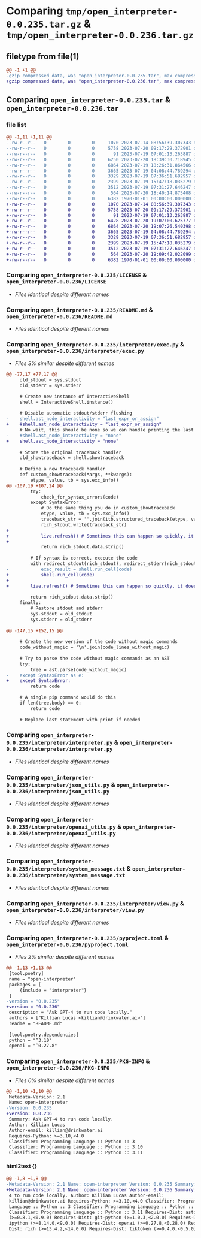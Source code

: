 # Comparing `tmp/open_interpreter-0.0.235.tar.gz` & `tmp/open_interpreter-0.0.236.tar.gz`

## filetype from file(1)

```diff
@@ -1 +1 @@
-gzip compressed data, was "open_interpreter-0.0.235.tar", max compression
+gzip compressed data, was "open_interpreter-0.0.236.tar", max compression
```

## Comparing `open_interpreter-0.0.235.tar` & `open_interpreter-0.0.236.tar`

### file list

```diff
@@ -1,11 +1,11 @@
--rw-r--r--   0        0        0     1070 2023-07-14 08:56:39.307343 open_interpreter-0.0.235/LICENSE
--rw-r--r--   0        0        0     5758 2023-07-20 09:17:29.372901 open_interpreter-0.0.235/README.md
--rw-r--r--   0        0        0       91 2023-07-19 07:01:13.263887 open_interpreter-0.0.235/interpreter/__init__.py
--rw-r--r--   0        0        0     6250 2023-07-20 18:39:30.718945 open_interpreter-0.0.235/interpreter/exec.py
--rw-r--r--   0        0        0     6864 2023-07-19 18:26:31.864566 open_interpreter-0.0.235/interpreter/interpreter.py
--rw-r--r--   0        0        0     3665 2023-07-19 04:08:44.789294 open_interpreter-0.0.235/interpreter/json_utils.py
--rw-r--r--   0        0        0     3329 2023-07-19 07:36:51.682957 open_interpreter-0.0.235/interpreter/openai_utils.py
--rw-r--r--   0        0        0     2399 2023-07-19 15:47:18.035279 open_interpreter-0.0.235/interpreter/system_message.txt
--rw-r--r--   0        0        0     3512 2023-07-19 07:31:27.646247 open_interpreter-0.0.235/interpreter/view.py
--rw-r--r--   0        0        0      564 2023-07-20 18:40:14.875408 open_interpreter-0.0.235/pyproject.toml
--rw-r--r--   0        0        0     6382 1970-01-01 00:00:00.000000 open_interpreter-0.0.235/PKG-INFO
+-rw-r--r--   0        0        0     1070 2023-07-14 08:56:39.307343 open_interpreter-0.0.236/LICENSE
+-rw-r--r--   0        0        0     5758 2023-07-20 09:17:29.372901 open_interpreter-0.0.236/README.md
+-rw-r--r--   0        0        0       91 2023-07-19 07:01:13.263887 open_interpreter-0.0.236/interpreter/__init__.py
+-rw-r--r--   0        0        0     6428 2023-07-20 19:07:00.625777 open_interpreter-0.0.236/interpreter/exec.py
+-rw-r--r--   0        0        0     6864 2023-07-20 19:07:26.540398 open_interpreter-0.0.236/interpreter/interpreter.py
+-rw-r--r--   0        0        0     3665 2023-07-19 04:08:44.789294 open_interpreter-0.0.236/interpreter/json_utils.py
+-rw-r--r--   0        0        0     3329 2023-07-19 07:36:51.682957 open_interpreter-0.0.236/interpreter/openai_utils.py
+-rw-r--r--   0        0        0     2399 2023-07-19 15:47:18.035279 open_interpreter-0.0.236/interpreter/system_message.txt
+-rw-r--r--   0        0        0     3512 2023-07-19 07:31:27.646247 open_interpreter-0.0.236/interpreter/view.py
+-rw-r--r--   0        0        0      564 2023-07-20 19:09:42.022099 open_interpreter-0.0.236/pyproject.toml
+-rw-r--r--   0        0        0     6382 1970-01-01 00:00:00.000000 open_interpreter-0.0.236/PKG-INFO
```

### Comparing `open_interpreter-0.0.235/LICENSE` & `open_interpreter-0.0.236/LICENSE`

 * *Files identical despite different names*

### Comparing `open_interpreter-0.0.235/README.md` & `open_interpreter-0.0.236/README.md`

 * *Files identical despite different names*

### Comparing `open_interpreter-0.0.235/interpreter/exec.py` & `open_interpreter-0.0.236/interpreter/exec.py`

 * *Files 3% similar despite different names*

```diff
@@ -77,17 +77,17 @@
     old_stdout = sys.stdout
     old_stderr = sys.stderr
 
     # Create new instance of InteractiveShell
     shell = InteractiveShell.instance()
 
     # Disable automatic stdout/stderr flushing
-    shell.ast_node_interactivity = "last_expr_or_assign"
+    #shell.ast_node_interactivity = "last_expr_or_assign"
     # No wait, this should be none so we can handle printing the last node on our own. Why did we have it set to last_expr_or_assign?
-    #shell.ast_node_interactivity = "none"
+    shell.ast_node_interactivity = "none"
     
     # Store the original traceback handler
     old_showtraceback = shell.showtraceback
 
     # Define a new traceback handler
     def custom_showtraceback(*args, **kwargs):
         etype, value, tb = sys.exc_info()
@@ -107,19 +107,24 @@
         try:
             check_for_syntax_errors(code)
         except SyntaxError:
             # Do the same thing you do in custom_showtraceback
             etype, value, tb = sys.exc_info()
             traceback_str = ''.join(itb.structured_traceback(etype, value, tb))
             rich_stdout.write(traceback_str)
+
+            live.refresh() # Sometimes this can happen so quickly, it doesn't auto refresh in time
+
             return rich_stdout.data.strip()
 
         # If syntax is correct, execute the code
         with redirect_stdout(rich_stdout), redirect_stderr(rich_stdout), live:
-            exec_result = shell.run_cell(code)
+            shell.run_cell(code)
+
+        live.refresh() # Sometimes this can happen so quickly, it doesn't auto refresh in time
 
         return rich_stdout.data.strip()
     finally:
         # Restore stdout and stderr
         sys.stdout = old_stdout
         sys.stderr = old_stderr
 
@@ -147,15 +152,15 @@
 
     # Create the new version of the code without magic commands
     code_without_magic = '\n'.join(code_lines_without_magic)
 
     # Try to parse the code without magic commands as an AST
     try:
         tree = ast.parse(code_without_magic)
-    except SyntaxError as e:
+    except SyntaxError:
         return code
 
     # A single pip command would do this
     if len(tree.body) == 0:
         return code
 
     # Replace last statement with print if needed
```

### Comparing `open_interpreter-0.0.235/interpreter/interpreter.py` & `open_interpreter-0.0.236/interpreter/interpreter.py`

 * *Files identical despite different names*

### Comparing `open_interpreter-0.0.235/interpreter/json_utils.py` & `open_interpreter-0.0.236/interpreter/json_utils.py`

 * *Files identical despite different names*

### Comparing `open_interpreter-0.0.235/interpreter/openai_utils.py` & `open_interpreter-0.0.236/interpreter/openai_utils.py`

 * *Files identical despite different names*

### Comparing `open_interpreter-0.0.235/interpreter/system_message.txt` & `open_interpreter-0.0.236/interpreter/system_message.txt`

 * *Files identical despite different names*

### Comparing `open_interpreter-0.0.235/interpreter/view.py` & `open_interpreter-0.0.236/interpreter/view.py`

 * *Files identical despite different names*

### Comparing `open_interpreter-0.0.235/pyproject.toml` & `open_interpreter-0.0.236/pyproject.toml`

 * *Files 2% similar despite different names*

```diff
@@ -1,13 +1,13 @@
 [tool.poetry]
 name = "open-interpreter"
 packages = [
     {include = "interpreter"}
 ]
-version = "0.0.235"
+version = "0.0.236"
 description = "Ask GPT-4 to run code locally."
 authors = ["Killian Lucas <killian@drinkwater.ai>"]
 readme = "README.md"
 
 [tool.poetry.dependencies]
 python = "^3.10"
 openai = "^0.27.8"
```

### Comparing `open_interpreter-0.0.235/PKG-INFO` & `open_interpreter-0.0.236/PKG-INFO`

 * *Files 0% similar despite different names*

```diff
@@ -1,10 +1,10 @@
 Metadata-Version: 2.1
 Name: open-interpreter
-Version: 0.0.235
+Version: 0.0.236
 Summary: Ask GPT-4 to run code locally.
 Author: Killian Lucas
 Author-email: killian@drinkwater.ai
 Requires-Python: >=3.10,<4.0
 Classifier: Programming Language :: Python :: 3
 Classifier: Programming Language :: Python :: 3.10
 Classifier: Programming Language :: Python :: 3.11
```

#### html2text {}

```diff
@@ -1,8 +1,8 @@
-Metadata-Version: 2.1 Name: open-interpreter Version: 0.0.235 Summary: Ask GPT-
+Metadata-Version: 2.1 Name: open-interpreter Version: 0.0.236 Summary: Ask GPT-
 4 to run code locally. Author: Killian Lucas Author-email:
 killian@drinkwater.ai Requires-Python: >=3.10,<4.0 Classifier: Programming
 Language :: Python :: 3 Classifier: Programming Language :: Python :: 3.10
 Classifier: Programming Language :: Python :: 3.11 Requires-Dist: astor
 (>=0.8.1,<0.9.0) Requires-Dist: git-python (>=1.0.3,<2.0.0) Requires-Dist:
 ipython (>=8.14.0,<9.0.0) Requires-Dist: openai (>=0.27.8,<0.28.0) Requires-
 Dist: rich (>=13.4.2,<14.0.0) Requires-Dist: tiktoken (>=0.4.0,<0.5.0)
```

